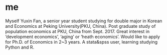 # me
Myself
Yuxin Fan, a senior year student studying for double major in Korean and Economics at Peking University(PKU, China). Post graduate study of population economics at PKU, China from Sept. 2017. Great interest in ‘development economics’, ‘aging’ or ‘heath economics’. Would like to apply for Ph.D. of Economics in 2~3 years.
A stata&spss user, learning studying Python and R.  
